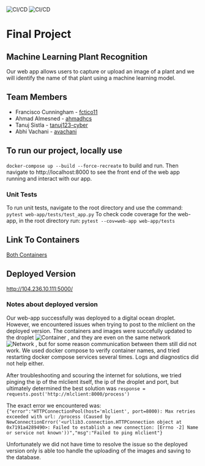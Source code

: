 ![CI/CD](https://github.com/software-students-spring2024/5-final-project-spring-2024-frabtanah-final/actions/workflows/mlclient.yml/badge.svg)
![CI/CD](https://github.com/software-students-spring2024/5-final-project-spring-2024-frabtanah-final/actions/workflows/web-app.yml/badge.svg)

# Final Project

## Machine Learning Plant Recognition

Our web app allows users to capture or upload an image of a plant and we will identify the name of that plant using a machine learning model.

## Team Members

- Francisco Cunningham - [fctico11](https://github.com/fctico11)
- Ahmad Almesned - [ahmadhcs](https://github.com/ahmadhcs)
- Tanuj Sistla - [tanuj123-cyber](https://github.com/tanuj123-cyber)
- Abhi Vachani - [avachani](https://github.com/avachani)

## To run our project, locally use

```docker-compose up --build --force-recreate``` to build and run.
Then navigate to http://localhost:8000 to see the front end of the web app running and interact with our app.

### Unit Tests

To run unit tests, navigate to the root directory and use the command: ```pytest web-app/tests/test_app.py```
To check code coverage for the web-app, in the root directory run: ```pytest --cov=web-app web-app/tests```

## Link To Containers

[Both Containers](https://hub.docker.com/repository/docker/fctico11/sefinal2/general)

## Deployed Version

http://104.236.10.111:5000/ 

### Notes about deployed version

Our web-app successfully was deployed to a digital ocean droplet. However, we encountered issues when trying to post to the mlclient on the deployed version. The containers and images were succefully updated to the droplet ![Container](./images/container.png "Containers on droplet")
, and they are even on the same network ![Network](./images/network.png "Containers on same network")
, but for some reason communication between them still did not work. We used docker compose to verify container names, and tried restarting docker compose services several times. Logs and diagnostics did not help either.

After troubleshooting and scouring the internet for solutions, we tried pinging the ip of the mlclient itself, the ip of the droplet and port, but ultimately determined the best solution was ```response = requests.post('http://mlclient:8000/process')```

The exact error we encountered was: ```{"error":"HTTPConnectionPool(host='mlclient', port=8000): Max retries exceeded with url: /process (Caused by NewConnectionError('<urllib3.connection.HTTPConnection object at 0x7191a4289490>: Failed to establish a new connection: [Errno -2] Name or service not known'))","msg":"Failed to ping mlclient"}```

Unfortunately we did not have time to resolve the issue so the deployed version only is able too handle the uploading of the images and saving to the database.
